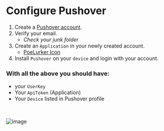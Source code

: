 
# Configure Pushover

1. Create a [Pushover account](https://pushover.net/signup).
2. Verify your email. 
    - *Check your junk folder*
4. Create an `Application` in your newly created account. 
    - [PoeLurker Icon](https://github.com/C1rdec/Poe-Lurker/blob/master/LurkerIcon.png)
6. Install `Pushover` on your `device` and login with your account.


### With all the above you should have:
 - your `UserKey` 
 - Your `ApiToken` (Application)
 - Your `Device` listed in Pushover profile

<br/>

![image](https://user-images.githubusercontent.com/5436436/151669534-90e04aaa-60ea-4e35-aa13-a1888f8b8fc3.png)

